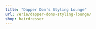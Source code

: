 ```yaml
---
title: "Dapper Don's Styling Lounge"
url: /erie/dapper-dons-styling-lounge/
shop: hairdresser
---
```

